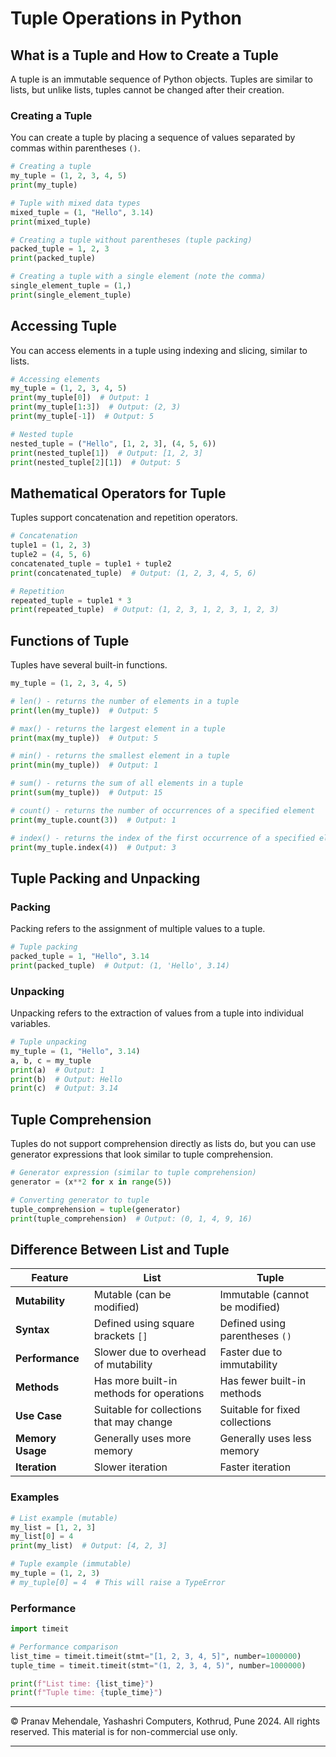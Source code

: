 # Tuple Operations in Python

## What is a Tuple and How to Create a Tuple

A tuple is an immutable sequence of Python objects. Tuples are similar to lists, but unlike lists, tuples cannot be changed after their creation.

### Creating a Tuple

You can create a tuple by placing a sequence of values separated by commas within parentheses `()`.

```python
# Creating a tuple
my_tuple = (1, 2, 3, 4, 5)
print(my_tuple)

# Tuple with mixed data types
mixed_tuple = (1, "Hello", 3.14)
print(mixed_tuple)

# Creating a tuple without parentheses (tuple packing)
packed_tuple = 1, 2, 3
print(packed_tuple)

# Creating a tuple with a single element (note the comma)
single_element_tuple = (1,)
print(single_element_tuple)
```

## Accessing Tuple

You can access elements in a tuple using indexing and slicing, similar to lists.

```python
# Accessing elements
my_tuple = (1, 2, 3, 4, 5)
print(my_tuple[0])  # Output: 1
print(my_tuple[1:3])  # Output: (2, 3)
print(my_tuple[-1])  # Output: 5

# Nested tuple
nested_tuple = ("Hello", [1, 2, 3], (4, 5, 6))
print(nested_tuple[1])  # Output: [1, 2, 3]
print(nested_tuple[2][1])  # Output: 5
```

## Mathematical Operators for Tuple

Tuples support concatenation and repetition operators.

```python
# Concatenation
tuple1 = (1, 2, 3)
tuple2 = (4, 5, 6)
concatenated_tuple = tuple1 + tuple2
print(concatenated_tuple)  # Output: (1, 2, 3, 4, 5, 6)

# Repetition
repeated_tuple = tuple1 * 3
print(repeated_tuple)  # Output: (1, 2, 3, 1, 2, 3, 1, 2, 3)
```

## Functions of Tuple

Tuples have several built-in functions.

```python
my_tuple = (1, 2, 3, 4, 5)

# len() - returns the number of elements in a tuple
print(len(my_tuple))  # Output: 5

# max() - returns the largest element in a tuple
print(max(my_tuple))  # Output: 5

# min() - returns the smallest element in a tuple
print(min(my_tuple))  # Output: 1

# sum() - returns the sum of all elements in a tuple
print(sum(my_tuple))  # Output: 15

# count() - returns the number of occurrences of a specified element
print(my_tuple.count(3))  # Output: 1

# index() - returns the index of the first occurrence of a specified element
print(my_tuple.index(4))  # Output: 3
```

## Tuple Packing and Unpacking

### Packing

Packing refers to the assignment of multiple values to a tuple.

```python
# Tuple packing
packed_tuple = 1, "Hello", 3.14
print(packed_tuple)  # Output: (1, 'Hello', 3.14)
```

### Unpacking

Unpacking refers to the extraction of values from a tuple into individual variables.

```python
# Tuple unpacking
my_tuple = (1, "Hello", 3.14)
a, b, c = my_tuple
print(a)  # Output: 1
print(b)  # Output: Hello
print(c)  # Output: 3.14
```

## Tuple Comprehension

Tuples do not support comprehension directly as lists do, but you can use generator expressions that look similar to tuple comprehension.

```python
# Generator expression (similar to tuple comprehension)
generator = (x**2 for x in range(5))

# Converting generator to tuple
tuple_comprehension = tuple(generator)
print(tuple_comprehension)  # Output: (0, 1, 4, 9, 16)
```

## Difference Between List and Tuple

| Feature              | List                                  | Tuple                                 |
|----------------------|---------------------------------------|---------------------------------------|
| **Mutability**       | Mutable (can be modified)             | Immutable (cannot be modified)        |
| **Syntax**           | Defined using square brackets `[]`    | Defined using parentheses `()`        |
| **Performance**      | Slower due to overhead of mutability  | Faster due to immutability            |
| **Methods**          | Has more built-in methods for operations | Has fewer built-in methods            |
| **Use Case**         | Suitable for collections that may change | Suitable for fixed collections        |
| **Memory Usage**     | Generally uses more memory            | Generally uses less memory            |
| **Iteration**        | Slower iteration                      | Faster iteration                      |

### Examples

```python
# List example (mutable)
my_list = [1, 2, 3]
my_list[0] = 4
print(my_list)  # Output: [4, 2, 3]

# Tuple example (immutable)
my_tuple = (1, 2, 3)
# my_tuple[0] = 4  # This will raise a TypeError
```

### Performance

```python
import timeit

# Performance comparison
list_time = timeit.timeit(stmt="[1, 2, 3, 4, 5]", number=1000000)
tuple_time = timeit.timeit(stmt="(1, 2, 3, 4, 5)", number=1000000)

print(f"List time: {list_time}")
print(f"Tuple time: {tuple_time}")
```
---
&copy; Pranav Mehendale, Yashashri Computers, Kothrud, Pune 2024. All rights reserved. This material is for non-commercial use only.

---
